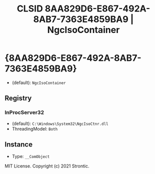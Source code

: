 ﻿---
title: "CLSID 8AA829D6-E867-492A-8AB7-7363E4859BA9 | NgcIsoContainer"
excerpt: What is COM-Object CLSID 8AA829D6-E867-492A-8AB7-7363E4859BA9?
---

# {8AA829D6-E867-492A-8AB7-7363E4859BA9}

* (default): `NgcIsoContainer`

## Registry


### InProcServer32

* (default): `C:\Windows\System32\NgcIsoCtnr.dll`
* ThreadingModel: `Both`

## Instance

* Type: `__ComObject`

MIT License. Copyright (c) 2021 Strontic.


